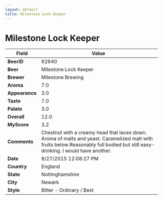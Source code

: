 ```yaml
---
layout: default
title: Milestone Lock Keeper
---
```


# Milestone Lock Keeper

| Field         | Value     |
|---------------|-----------|
| **BeerID** | 62640 |
| **Beer** | Milestone Lock Keeper |
| **Brewer** | Milestone Brewing |
| **Aroma** | 7.0 |
| **Appearance** | 3.0 |
| **Taste** | 7.0 |
| **Palate** | 3.0 |
| **Overall** | 12.0 |
| **MyScore** | 3.2 |
| **Comments** | Chestnut with a creamy head that laces down. Aroma of malts and yeast. Caramelized malt with fruits below.Reasonably full bodied but still easy-drinking. I would have another. |
| **Date** | 8/27/2015 12:08:27 PM |
| **Country** | England |
| **State** | Nottinghamshire |
| **City** | Newark |
| **Style** | Bitter - Ordinary / Best |
